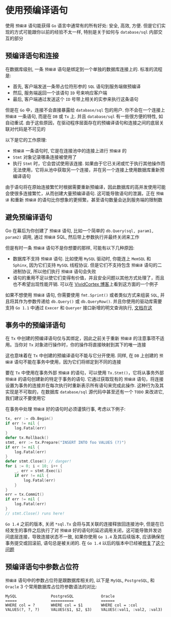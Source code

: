 # 使用预编译语句

使用 `预编译` 语句能获得 `Go` 语言中通常有的所有好处: 安全, 高效, 方便. 但是它们实现的方式可能跟你以前的经验不太一样, 特别是关于如何与 `database/sql` 内部交互的部分

## 预编译语句和连接

在数据库级别, 一条 `预编译` 语句是绑定到一个单独的数据库连接上的. 标准的流程是:

- 首先, 客户端发送一条带占位符形参的 `SQL` 语句到服务端做预编译
- 然后, 服务端返回一个该语句 `ID` 号来响应客户端
- 最后, 客户端通过发送这个 `ID` 号带上相关的实参来执行这条语句

但是在 `Go` 中，连接不会直接暴露给 `database/sql` 包的用户. 你不会在一个连接上 `预编译` 一条语句, 而是在 `DB` 或 `Tx` 上. 并且 `database/sql` 有一些很方便的特性, 如自动重试. 由于这些原因，在驱动程序层面存在的预编译语句和连接之间的底层关联对代码是不可见的

以下是它的工作原理:

- `预编译` 一条语句时, 它是在连接池中的连接上进行 `预编译` 的
- `Stmt` 对象记录哪条连接被使用了
- 执行 `Stmt` 时，它会尝试使用该连接. 如果由于它已关闭或忙于执行其他操作而无法使用，它将从池中获取另一个连接，并在另一个连接上使用数据库重新预编译语句

由于语句将在原始连接繁忙时根据需要重新预编译，因此数据库的高并发使用可能会使很多连接繁忙，从而创建大量预编译语句. 这可能导致语句的泄漏，正在 `预编译` 和重新 `预编译` 的语句比你想象的更频繁，甚至语句数量会达到服务端的限制数

## 避免预编译语句

Go 在幕后为你创建了 `预编译` 语句, 比如一个简单的 `db.Query(sql, param1, param2)` 调用, 通过 `预编译` SQL, 然后带上参数执行并最终关闭来工作

但是有时一条 `预编译` 语句不是你想要的那样, 可能有以下几种原因:

- 数据库不支持 `预编译` 语句. 比如使用 `MySQL` 驱动时, 你能连上 `MemSQL` 和 `Sphinx`, 因为它们支持 `MySQL` 线程协议. 但是它们不支持包含 `预编译` 语句的二进制协议, 所以他们执行 `预编译` 语句会失败
- 语句的重用不足以使它们变得有价值，并且安全问题以其他方式处理了，而且也不希望出现性能开销. 可以在 [VividCortex 博客](https://www.vividcortex.com/blog/2014/11/19/analyzing-prepared-statement-performance-with-vividcortex/)上看到这方面的一个例子

如果不想使用 `预编译` 语句, 你需要使用 `fmt.Sprint()` 或者类似方式来组装 `SQL`, 并且将其作为参数传递给 `db.Query()` 或 `db.QueryRow()`. 并且你使用的驱动库需要支持 `Go 1.1` 中通过 `Execer` 和 `Queryer` 接口新增的明文查询执行, [文档在这](https://golang.org/pkg/database/sql/driver/#Execer)

## 事务中的预编译语句

在 `Tx` 中创建的预编译语句仅与其绑定，因此之前关于重新 `预编译` 的注意事项不适用。当你对 `Tx` 对象进行操作时，你的操作将直接映射到其下的唯一连接

这也意味着在 `Tx` 中创建的预编译语句不能与它分开使用. 同样, 在 `DB` 上创建的 `预编译` 语句不能在事务中使用，因为它们将绑定到不同的连接

要在 `Tx` 中使用在事务外部 `预编译` 的语句，可以使用 `Tx.Stmt()`，它将从事务外部 `预编译` 的语句创建新的特定于事务的语句. 它通过获取现有的 `预编译` 语句，将连接设置为事务的连接并在每次执行时重新表示所有语句来完成此操作. 这种行为及其实现是不可取的，在数据​​库 `database/sql` 源代码中甚至还有一个 `TODO` 来改进它, 我们建议不要使用它

在事务中处理 `预编译` 好的语句时必须谨慎行事, 考虑以下例子:

```go
tx, err := db.Begin()
if err != nil {
    log.Fatal(err)
}
defer tx.Rollback()
stmt, err := tx.Prepare("INSERT INTO foo VALUES (?)")
if err != nil {
    log.Fatal(err)
}
defer stmt.Close() // danger!
for i := 0; i < 10; i++ {
    _, err = stmt.Exec(i)
    if err != nil {
        log.Fatal(err)
    }
}
err = tx.Commit()
if err != nil {
    log.Fatal(err)
}
// stmt.Close() runs here!
```

`Go 1.4` 之前的版本, 关闭 `*sql.Tx` 会将与其关联的连接释放回连接池中, 但是在已经发生的事件之后执行了对 `预编译` 好的语句的延迟调用关闭，这可能导致并发访问底层连接，导致连接状态不一致, 如果你使用 `Go 1.4` 及其后续版本, 应该确保在事务提交或回滚前, 语句总是被关闭的. 在 `Go 1.4` 以后的版本中已经被[修复](https://codereview.appspot.com/131650043)了[这个问题](https://github.com/golang/go/issues/4459)

## 预编译语句中参数占位符

`预编译` 语句中的参数占位符是跟数据库相关的, 以下是 `MySQL`, `PostgreSQL`, 和 `Oracle` 3 个常用数据库占位符参数语法的对比:

```
MySQL               PostgreSQL            Oracle
=====               ==========            ======
WHERE col = ?       WHERE col = $1        WHERE col = :col
VALUES(?, ?, ?)     VALUES($1, $2, $3)    VALUES(:val1, :val2, :val3)
```
